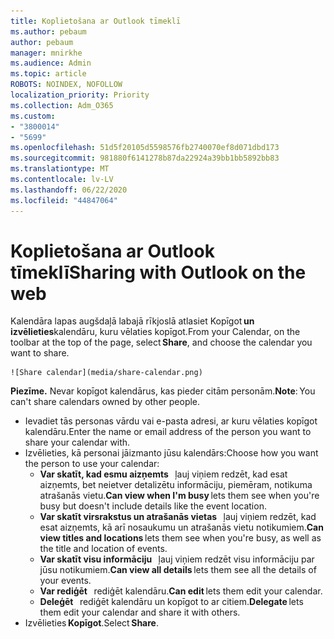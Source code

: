 ```yaml
---
title: Koplietošana ar Outlook tīmeklī
ms.author: pebaum
author: pebaum
manager: mnirkhe
ms.audience: Admin
ms.topic: article
ROBOTS: NOINDEX, NOFOLLOW
localization_priority: Priority
ms.collection: Adm_O365
ms.custom:
- "3800014"
- "5699"
ms.openlocfilehash: 51d5f20105d5598576fb2740070ef8d071dbd173
ms.sourcegitcommit: 981880f6141278b87da22924a39bb1bb5892bb83
ms.translationtype: MT
ms.contentlocale: lv-LV
ms.lasthandoff: 06/22/2020
ms.locfileid: "44847064"
---
```

# <a name="sharing-with-outlook-on-the-web"></a><span data-ttu-id="e7718-102">Koplietošana ar Outlook tīmeklī</span><span class="sxs-lookup"><span data-stu-id="e7718-102">Sharing with Outlook on the web</span></span>

<span data-ttu-id="e7718-103">Kalendāra lapas augšdaļā labajā rīkjoslā atlasiet Kopīgot **un izvēlieties**kalendāru, kuru vēlaties kopīgot.</span><span class="sxs-lookup"><span data-stu-id="e7718-103">From your Calendar, on the toolbar at the top of the page, select **Share**, and choose the calendar you want to share.</span></span>

    ![Share calendar](media/share-calendar.png)

<span data-ttu-id="e7718-104">**Piezīme.** Nevar kopīgot kalendārus, kas pieder citām personām.</span><span class="sxs-lookup"><span data-stu-id="e7718-104">**Note**: You can't share calendars owned by other people.</span></span>

- <span data-ttu-id="e7718-105">Ievadiet tās personas vārdu vai e-pasta adresi, ar kuru vēlaties kopīgot kalendāru.</span><span class="sxs-lookup"><span data-stu-id="e7718-105">Enter the name or email address of the person you want to share your calendar with.</span></span>
- <span data-ttu-id="e7718-106">Izvēlieties, kā personai jāizmanto jūsu kalendārs:</span><span class="sxs-lookup"><span data-stu-id="e7718-106">Choose how you want the person to use your calendar:</span></span>
    - <span data-ttu-id="e7718-107">**Var skatīt, kad esmu aizņemts**   ļauj viņiem redzēt, kad esat aizņemts, bet neietver detalizētu informāciju, piemēram, notikuma atrašanās vietu.</span><span class="sxs-lookup"><span data-stu-id="e7718-107">**Can view when I'm busy** lets them see when you're busy but doesn't include details like the event location.</span></span>
    - <span data-ttu-id="e7718-108">**Var skatīt virsrakstus un atrašanās vietas**   ļauj viņiem redzēt, kad esat aizņemts, kā arī nosaukumu un atrašanās vietu notikumiem.</span><span class="sxs-lookup"><span data-stu-id="e7718-108">**Can view titles and locations** lets them see when you're busy, as well as the title and location of events.</span></span>
    - <span data-ttu-id="e7718-109">**Var skatīt visu informāciju**   ļauj viņiem redzēt visu informāciju par jūsu notikumiem.</span><span class="sxs-lookup"><span data-stu-id="e7718-109">**Can view all details** lets them see all the details of your events.</span></span>
    - <span data-ttu-id="e7718-110">**Var rediģēt**   rediģēt kalendāru.</span><span class="sxs-lookup"><span data-stu-id="e7718-110">**Can edit** lets them edit your calendar.</span></span>
    - <span data-ttu-id="e7718-111">**Deleģēt**   rediģēt kalendāru un kopīgot to ar citiem.</span><span class="sxs-lookup"><span data-stu-id="e7718-111">**Delegate** lets them edit your calendar and share it with others.</span></span>
- <span data-ttu-id="e7718-112">Izvēlieties **Kopīgot**.</span><span class="sxs-lookup"><span data-stu-id="e7718-112">Select **Share**.</span></span>
